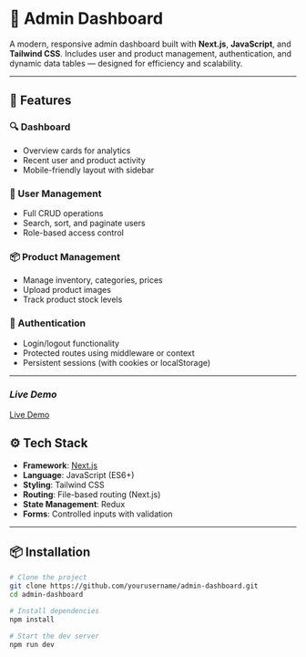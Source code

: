# 🧩 Admin Dashboard

A modern, responsive admin dashboard built with **Next.js**, **JavaScript**, and **Tailwind CSS**. Includes user and product management, authentication, and dynamic data tables — designed for efficiency and scalability.

---

## 🚀 Features

### 🔍 Dashboard
- Overview cards for analytics
- Recent user and product activity
- Mobile-friendly layout with sidebar

### 👥 User Management
- Full CRUD operations
- Search, sort, and paginate users
- Role-based access control

### 📦 Product Management
- Manage inventory, categories, prices
- Upload product images
- Track product stock levels

### 🔐 Authentication
- Login/logout functionality
- Protected routes using middleware or context
- Persistent sessions (with cookies or localStorage)

---
### *Live Demo*
[Live Demo](https://dashboard-ecommerce-lyart.vercel.app/)
## ⚙️ Tech Stack

- **Framework**: [Next.js](https://nextjs.org/)
- **Language**: JavaScript (ES6+)
- **Styling**: Tailwind CSS
- **Routing**: File-based routing (Next.js)
- **State Management**: Redux
- **Forms**: Controlled inputs with validation

---

## 📦 Installation

```bash
# Clone the project
git clone https://github.com/yourusername/admin-dashboard.git
cd admin-dashboard

# Install dependencies
npm install

# Start the dev server
npm run dev
